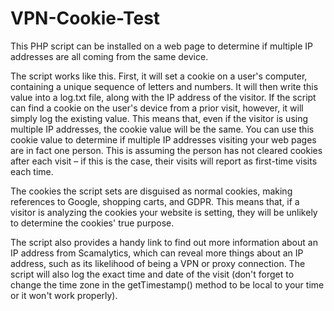 # VPN-Cookie-Test
This PHP script can be installed on a web page to determine if multiple IP addresses are all coming from the same device.

The script works like this. First, it will set a cookie on a user's computer, containing a unique sequence of letters and numbers. It will then write this value into a log.txt file, along with the IP address of the visitor. If the script can find a cookie on the user's device from a prior visit, however, it will simply log the existing value. This means that, even if the visitor is using multiple IP addresses, the cookie value will be the same. You can use this cookie value to determine if multiple IP addresses visiting your web pages are in fact one person. This is assuming the person has not cleared cookies after each visit – if this is the case, their visits will report as first-time visits each time.

The cookies the script sets are disguised as normal cookies, making references to Google, shopping carts, and GDPR. This means that, if a visitor is analyzing the cookies your website is setting, they will be unlikely to determine the cookies' true purpose.

The script also provides a handy link to find out more information about an IP address from Scamalytics, which can reveal more things about an IP address, such as its likelihood of being a VPN or proxy connection. The script will also log the exact time and date of the visit (don't forget to change the time zone in the getTimestamp() method to be local to your time or it won't work properly).
